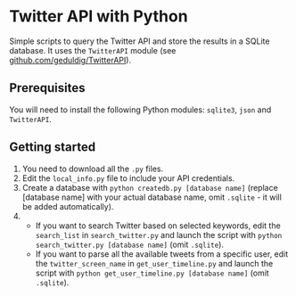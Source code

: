 # Twitter API with Python

Simple scripts to query the Twitter API and store the results in a SQLite database. It uses the `TwitterAPI` module (see [github.com/geduldig/TwitterAPI](https://github.com/geduldig/TwitterAPI)).

## Prerequisites

You will need to install the following Python modules: `sqlite3`, `json` and `TwitterAPI`.

## Getting started

1. You  need to download all the `.py` files.
2. Edit the `local_info.py` file to include your API credentials.
3. Create a database with `python createdb.py [database name]` (replace [database name] with your actual database name, omit `.sqlite` - it will be added automatically).
4.
	* If you want to search Twitter based on selected keywords, edit the `search_list`  in `search_twitter.py` and launch the script with `python search_twitter.py [database name]` (omit `.sqlite`).
   * If you want to parse all the available tweets from a specific user, edit the `twitter_screen_name` in `get_user_timeline.py` and launch the script with `python get_user_timeline.py [database name]` (omit `.sqlite`).
